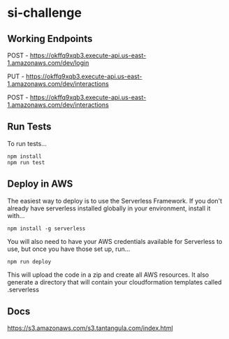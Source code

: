 # si-challenge

## Working Endpoints

POST - https://okffq9xqb3.execute-api.us-east-1.amazonaws.com/dev/login

PUT - https://okffq9xqb3.execute-api.us-east-1.amazonaws.com/dev/interactions

POST - https://okffq9xqb3.execute-api.us-east-1.amazonaws.com/dev/interactions
  
## Run Tests

To run tests...

```
npm install
npm run test
```

## Deploy in AWS

The easiest way to deploy is to use the Serverless Framework. If you don't already have serverless installed globally in your environment, install it with...

```
npm install -g serverless
```

You will also need to have your AWS credentials available for Serverless to use, but once you have those set up, run...

```
npm run deploy
```

This will upload the code in a zip and create all AWS resources. It also generate a directory that will contain your cloudformation templates called .serverless

## Docs

https://s3.amazonaws.com/s3.tantangula.com/index.html
